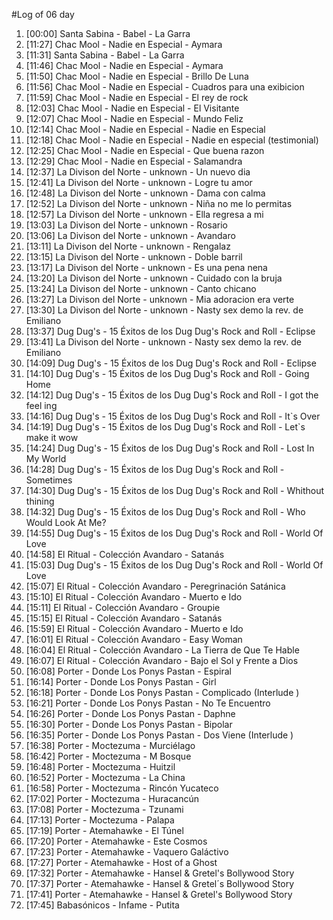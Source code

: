 #Log of 06 day

1. [00:00] Santa Sabina - Babel - La Garra
1. [11:27] Chac Mool - Nadie en Especial - Aymara
1. [11:31] Santa Sabina - Babel - La Garra
1. [11:46] Chac Mool - Nadie en Especial - Aymara
1. [11:50] Chac Mool - Nadie en Especial - Brillo De Luna
1. [11:56] Chac Mool - Nadie en Especial - Cuadros para una exibicion
1. [11:59] Chac Mool - Nadie en Especial - El rey de rock
1. [12:03] Chac Mool - Nadie en Especial - El Visitante
1. [12:07] Chac Mool - Nadie en Especial - Mundo Feliz
1. [12:14] Chac Mool - Nadie en Especial - Nadie en Especial
1. [12:18] Chac Mool - Nadie en Especial - Nadie en especial (testimonial)
1. [12:25] Chac Mool - Nadie en Especial - Que buena razon
1. [12:29] Chac Mool - Nadie en Especial - Salamandra
1. [12:37] La Divison del Norte - unknown - Un nuevo dia
1. [12:41] La Divison del Norte - unknown - Logre tu amor
1. [12:48] La Divison del Norte - unknown - Dama con calma
1. [12:52] La Divison del Norte - unknown - Niña no me lo permitas
1. [12:57] La Divison del Norte - unknown - Ella regresa a mi
1. [13:03] La Divison del Norte - unknown - Rosario
1. [13:06] La Divison del Norte - unknown - Avandaro
1. [13:11] La Divison del Norte - unknown - Rengalaz
1. [13:15] La Divison del Norte - unknown - Doble barril
1. [13:17] La Divison del Norte - unknown - Es una pena nena
1. [13:20] La Divison del Norte - unknown - Cuidado con la bruja
1. [13:24] La Divison del Norte - unknown - Canto chicano
1. [13:27] La Divison del Norte - unknown - Mia adoracion era verte
1. [13:30] La Divison del Norte - unknown - Nasty sex demo la rev. de Emiliano
1. [13:37] Dug Dug's - 15 Éxitos de los Dug Dug's Rock and Roll - Eclipse
1. [13:41] La Divison del Norte - unknown - Nasty sex demo la rev. de Emiliano
1. [14:09] Dug Dug's - 15 Éxitos de los Dug Dug's Rock and Roll - Eclipse
1. [14:10] Dug Dug's - 15 Éxitos de los Dug Dug's Rock and Roll - Going Home
1. [14:12] Dug Dug's - 15 Éxitos de los Dug Dug's Rock and Roll - I got the feel ing
1. [14:16] Dug Dug's - 15 Éxitos de los Dug Dug's Rock and Roll - It`s Over
1. [14:19] Dug Dug's - 15 Éxitos de los Dug Dug's Rock and Roll - Let`s make it wow
1. [14:24] Dug Dug's - 15 Éxitos de los Dug Dug's Rock and Roll - Lost In My World
1. [14:28] Dug Dug's - 15 Éxitos de los Dug Dug's Rock and Roll - Sometimes
1. [14:30] Dug Dug's - 15 Éxitos de los Dug Dug's Rock and Roll - Whithout thining
1. [14:32] Dug Dug's - 15 Éxitos de los Dug Dug's Rock and Roll - Who Would Look At Me?
1. [14:55] Dug Dug's - 15 Éxitos de los Dug Dug's Rock and Roll - World Of Love
1. [14:58] El Ritual - Colección Avandaro - Satanás
1. [15:03] Dug Dug's - 15 Éxitos de los Dug Dug's Rock and Roll - World Of Love
1. [15:07] El Ritual - Colección Avandaro - Peregrinación Satánica
1. [15:10] El Ritual - Colección Avandaro - Muerto e Ido
1. [15:11] El Ritual - Colección Avandaro - Groupie
1. [15:15] El Ritual - Colección Avandaro - Satanás
1. [15:59] El Ritual - Colección Avandaro - Muerto e Ido
1. [16:01] El Ritual - Colección Avandaro - Easy Woman
1. [16:04] El Ritual - Colección Avandaro - La Tierra de Que Te Hable
1. [16:07] El Ritual - Colección Avandaro - Bajo el Sol y Frente a Dios
1. [16:08] Porter - Donde Los Ponys Pastan - Espiral
1. [16:14] Porter - Donde Los Ponys Pastan - Girl
1. [16:18] Porter - Donde Los Ponys Pastan - Complicado (Interlude )
1. [16:21] Porter - Donde Los Ponys Pastan - No Te Encuentro
1. [16:26] Porter - Donde Los Ponys Pastan - Daphne
1. [16:30] Porter - Donde Los Ponys Pastan - Bipolar
1. [16:35] Porter - Donde Los Ponys Pastan - Dos Viene (Interlude )
1. [16:38] Porter - Moctezuma - Murciélago
1. [16:42] Porter - Moctezuma - M Bosque
1. [16:48] Porter - Moctezuma - Huitzil
1. [16:52] Porter - Moctezuma - La China
1. [16:58] Porter - Moctezuma - Rincón Yucateco
1. [17:02] Porter - Moctezuma - Huracancún
1. [17:08] Porter - Moctezuma - Tzunami
1. [17:13] Porter - Moctezuma - Palapa
1. [17:19] Porter - Atemahawke - El Túnel
1. [17:20] Porter - Atemahawke - Este Cosmos
1. [17:23] Porter - Atemahawke - Vaquero Galáctivo
1. [17:27] Porter - Atemahawke - Host of a Ghost
1. [17:32] Porter - Atemahawke - Hansel & Gretel's Bollywood Story
1. [17:37] Porter - Atemahawke - Hansel & Gretel´s Bollywood Story
1. [17:41] Porter - Atemahawke - Hansel & Gretel's Bollywood Story
1. [17:45] Babasónicos - Infame - Putita
